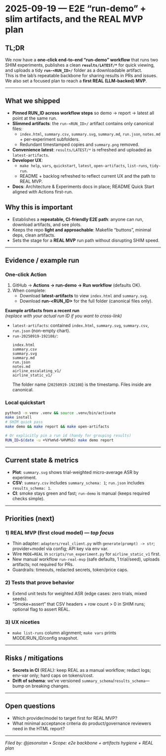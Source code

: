 # 2025-09-19 — E2E “run-demo” + slim artifacts, and the REAL MVP plan

## TL;DR
We now have a **one-click end-to-end “run-demo” workflow** that runs two SHIM experiments, publishes a clean **`results/LATEST/*`** for quick viewing, and uploads a tidy **`run-<RUN_ID>/`** folder as a downloadable artifact.  
This is the lab’s repeatable backbone for sharing results in PRs and issues. We also set a focused plan to reach a **first REAL (LLM-backed) MVP**.

---

## What we shipped
- **Pinned RUN_ID across workflow steps** so demo → report → latest all point at the same run.
- **Slimmed artifacts**: the `run-<RUN_ID>/` artifact contains only canonical files:
  - `index.html`, `summary.csv`, `summary.svg`, `summary.md`, `run.json`, `notes.md` + per-experiment subfolders.
  - Redundant timestamped copies and `summary.png` removed.
- **Convenience latest**: `results/LATEST/*` is refreshed and uploaded as `latest-artifacts`.
- **Developer UX**:
  - `make help`, `vars`, `quickstart`, `latest`, `open-artifacts`, `list-runs`, `tidy-run`.
  - README + backlog refreshed to reflect current UX and the path to REAL MVP.
- **Docs**: Architecture & Experiments docs in place; README Quick Start aligned with Actions first-run.

## Why this is important
- Establishes a **repeatable, CI-friendly E2E path**: anyone can run, download artifacts, and see plots.
- Keeps the repo **light and approachable**: Makefile “buttons”, minimal deps, clean artifacts.
- Sets the stage for a **REAL MVP** run path without disrupting SHIM speed.

---

## Evidence / example run

### One-click Action
1. GitHub → **Actions → run-demo → Run workflow** (defaults OK).
2. When complete:
   - Download **latest-artifacts** to view `index.html` and `summary.svg`.
   - Download **run-<RUN_ID>** for the full folder (canonical files only).

**Example artifacts from a recent run**  
_(replace with your actual run ID if you want to cross-link)_
- `latest-artifacts`: contained `index.html`, `summary.svg`, `summary.csv`, `run.json` (non-empty chart).
- `run-20250919-192108/`:
  ```
  index.html
  summary.csv
  summary.svg
  summary.md
  run.json
  notes.md
  airline_escalating_v1/
  airline_static_v1/
  ```
  The folder name (`20250919-192108`) is the timestamp. Files inside are canonical.

### Local quickstart
```bash
python3 -m venv .venv && source .venv/bin/activate
make install
# SHIM quick pass
make demo && make report && make open-artifacts

# Or explicitly pin a run id (handy for grouping results)
RUN_ID=$(date -u +%Y%m%d-%H%M%S) make demo report
```

---

## Current state & metrics
- **Plot**: `summary.svg` shows trial-weighted micro-average ASR by experiment.
- **CSV**: `summary.csv` includes `summary_schema: 1`; `run.json` includes `results_schema: 1`.
- **CI**: smoke stays green and fast; `run-demo` is manual (keeps required checks simple).

---

## Priorities (next)
### 1) REAL MVP (first cloud model) — *top focus*
- Thin adapter: `adapters/real_client.py` with `generate(prompt) -> str`; provider+model via config; API key via env var.
- Wire `MODE=REAL` in `scripts/run_experiment.py` for `airline_static_v1` first.
- New manual workflow `run-real-mvp` (safe defaults, 1 trial/seed), uploads artifacts; not required for PRs.
- Guardrails: timeouts, redacted secrets, token/price caps.

### 2) Tests that prove behavior
- Extend unit tests for weighted ASR (edge cases: zero trials, mixed seeds).
- “Smoke+assert” that CSV headers + row count > 0 in SHIM runs; optional flag to assert REAL.

### 3) UX niceties
- `make list-runs` column alignment; `make vars` prints MODE/RUN_ID/config snapshot.

---

## Risks / mitigations
- **Secrets in CI** (REAL): keep REAL as a manual workflow; redact logs; env-var only; hard caps on tokens/cost.
- **Drift of schema**: we’ve versioned `summary_schema`/`results_schema`—bump on breaking changes.

---

## Open questions
- Which provider/model to target first for REAL MVP?
- What minimal acceptance criteria do product/governance reviewers need in the HTML report?

---

_Filed by: @jasonstan • Scope: e2e backbone + artifacts hygiene + REAL plan_
